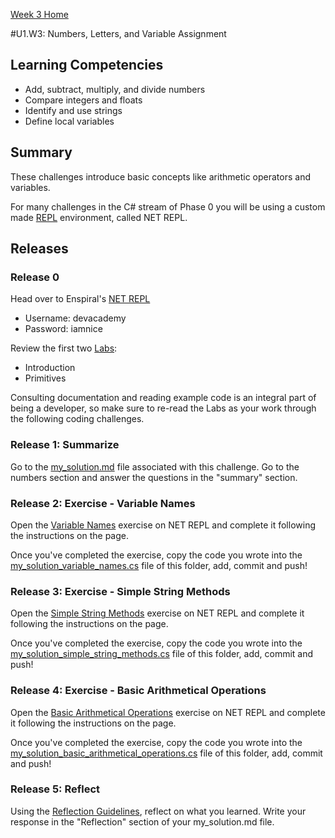 [Week 3 Home](../)

#U1.W3: Numbers, Letters, and Variable Assignment

## Learning Competencies
- Add, subtract, multiply, and divide numbers
- Compare integers and floats
- Identify and use strings
- Define local variables

## Summary
These challenges introduce basic concepts like arithmetic operators and variables.

For many challenges in the C# stream of Phase 0 you will be using a custom made [REPL](http://en.wikipedia.org/wiki/Read%E2%80%93eval%E2%80%93print_loop) environment, called NET REPL.

## Releases

### Release 0

Head over to Enspiral's [NET REPL](http://net-repl.enspiral.info) 

* Username: devacademy
* Password: iamnice

Review the first two [Labs](http://net-repl.enspiral.info/labs):

* Introduction
* Primitives

Consulting documentation and reading example code is an integral part of being a developer, so make sure to re-read the Labs as your work through the following coding challenges.

### Release 1: Summarize

Go to the [my_solution.md](my_solution.md) file associated with this challenge. Go to the numbers section and answer the questions in the "summary" section.

### Release 2: Exercise - Variable Names

Open the [Variable Names](http://net-repl.enspiral.info/exercises/1) exercise on NET REPL and complete it following the instructions on the page.

Once you've completed the exercise, copy the code you wrote into the [my_solution_variable_names.cs](my_solution_variable_names.cs) file of this folder, add, commit and push!

### Release 3: Exercise - Simple String Methods

Open the [Simple String Methods](http://net-repl.enspiral.info/exercises/2) exercise on NET REPL and complete it following the instructions on the page.

Once you've completed the exercise, copy the code you wrote into the [my_solution_simple_string_methods.cs](my_solution_simple_string_methods.cs) file of this folder, add, commit and push!

### Release 4: Exercise - Basic Arithmetical Operations

Open the [Basic Arithmetical Operations](http://net-repl.enspiral.info/exercises/3) exercise on NET REPL and complete it following the instructions on the page.

Once you've completed the exercise, copy the code you wrote into the [my_solution_basic_arithmetical_operations.cs](my_solution_basic_arithmetical_operations.cs) file of this folder, add, commit and push!

### Release 5: Reflect
Using the [Reflection Guidelines](https://github.com/pukeko-2015/phase-0-handbook/blob/master/coding-references/reflection-guidelines.md), reflect on what you learned. Write your response in the "Reflection" section of your my_solution.md file.
